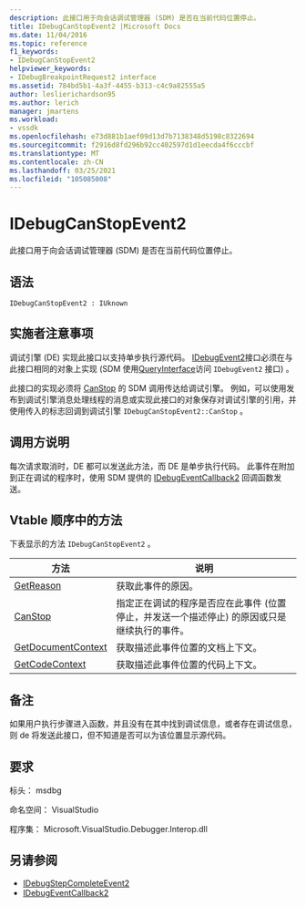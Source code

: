 ```yaml
---
description: 此接口用于向会话调试管理器 (SDM) 是否在当前代码位置停止。
title: IDebugCanStopEvent2 |Microsoft Docs
ms.date: 11/04/2016
ms.topic: reference
f1_keywords:
- IDebugCanStopEvent2
helpviewer_keywords:
- IDebugBreakpointRequest2 interface
ms.assetid: 784bd5b1-4a3f-4455-b313-c4c9a82555a5
author: leslierichardson95
ms.author: lerich
manager: jmartens
ms.workload:
- vssdk
ms.openlocfilehash: e73d881b1aef09d13d7b7138348d5198c8322694
ms.sourcegitcommit: f2916d8fd296b92cc402597d1d1eecda4f6cccbf
ms.translationtype: MT
ms.contentlocale: zh-CN
ms.lasthandoff: 03/25/2021
ms.locfileid: "105085008"
---
```

# <a name="idebugcanstopevent2"></a>IDebugCanStopEvent2
此接口用于向会话调试管理器 (SDM) 是否在当前代码位置停止。

## <a name="syntax"></a>语法

```
IDebugCanStopEvent2 : IUknown
```

## <a name="notes-for-implementers"></a>实施者注意事项
 调试引擎 (DE) 实现此接口以支持单步执行源代码。 [IDebugEvent2](../../../extensibility/debugger/reference/idebugevent2.md)接口必须在与此接口相同的对象上实现 (SDM 使用[QueryInterface](/cpp/atl/queryinterface)访问 `IDebugEvent2` 接口) 。

 此接口的实现必须将 [CanStop](../../../extensibility/debugger/reference/idebugcanstopevent2-canstop.md) 的 SDM 调用传达给调试引擎。 例如，可以使用发布到调试引擎消息处理线程的消息或实现此接口的对象保存对调试引擎的引用，并使用传入的标志回调到调试引擎 `IDebugCanStopEvent2::CanStop` 。

## <a name="notes-for-callers"></a>调用方说明
 每次请求取消时，DE 都可以发送此方法，而 DE 是单步执行代码。 此事件在附加到正在调试的程序时，使用 SDM 提供的 [IDebugEventCallback2](../../../extensibility/debugger/reference/idebugeventcallback2.md) 回调函数发送。

## <a name="methods-in-vtable-order"></a>Vtable 顺序中的方法
 下表显示的方法 `IDebugCanStopEvent2` 。

|方法|说明|
|------------|-----------------|
|[GetReason](../../../extensibility/debugger/reference/idebugcanstopevent2-getreason.md)|获取此事件的原因。|
|[CanStop](../../../extensibility/debugger/reference/idebugcanstopevent2-canstop.md)|指定正在调试的程序是否应在此事件 (位置停止，并发送一个描述停止) 的原因或只是继续执行的事件。|
|[GetDocumentContext](../../../extensibility/debugger/reference/idebugcanstopevent2-getdocumentcontext.md)|获取描述此事件位置的文档上下文。|
|[GetCodeContext](../../../extensibility/debugger/reference/idebugcanstopevent2-getcodecontext.md)|获取描述此事件位置的代码上下文。|

## <a name="remarks"></a>备注
 如果用户执行步骤进入函数，并且没有在其中找到调试信息，或者存在调试信息，则 de 将发送此接口，但不知道是否可以为该位置显示源代码。

## <a name="requirements"></a>要求
 标头： msdbg

 命名空间： VisualStudio

 程序集： Microsoft.VisualStudio.Debugger.Interop.dll

## <a name="see-also"></a>另请参阅
- [IDebugStepCompleteEvent2](../../../extensibility/debugger/reference/idebugstepcompleteevent2.md)
- [IDebugEventCallback2](../../../extensibility/debugger/reference/idebugeventcallback2.md)
